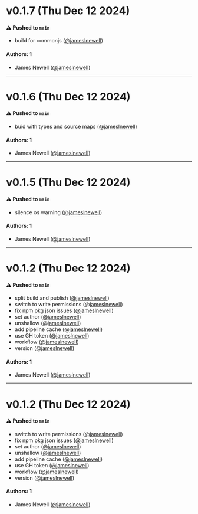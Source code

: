 # v0.1.7 (Thu Dec 12 2024)

#### ⚠️ Pushed to `main`

- build for commonjs ([@jameslnewell](https://github.com/jameslnewell))

#### Authors: 1

- James Newell ([@jameslnewell](https://github.com/jameslnewell))

---

# v0.1.6 (Thu Dec 12 2024)

#### ⚠️ Pushed to `main`

- buid with types and source maps ([@jameslnewell](https://github.com/jameslnewell))

#### Authors: 1

- James Newell ([@jameslnewell](https://github.com/jameslnewell))

---

# v0.1.5 (Thu Dec 12 2024)

#### ⚠️ Pushed to `main`

- silence os warning ([@jameslnewell](https://github.com/jameslnewell))

#### Authors: 1

- James Newell ([@jameslnewell](https://github.com/jameslnewell))

---

# v0.1.2 (Thu Dec 12 2024)

#### ⚠️ Pushed to `main`

- split build and publish ([@jameslnewell](https://github.com/jameslnewell))
- switch to write permissions ([@jameslnewell](https://github.com/jameslnewell))
- fix npm pkg json issues ([@jameslnewell](https://github.com/jameslnewell))
- set author ([@jameslnewell](https://github.com/jameslnewell))
- unshallow ([@jameslnewell](https://github.com/jameslnewell))
- add pipeline cache ([@jameslnewell](https://github.com/jameslnewell))
- use GH token ([@jameslnewell](https://github.com/jameslnewell))
- workflow ([@jameslnewell](https://github.com/jameslnewell))
- version ([@jameslnewell](https://github.com/jameslnewell))

#### Authors: 1

- James Newell ([@jameslnewell](https://github.com/jameslnewell))

---

# v0.1.2 (Thu Dec 12 2024)

#### ⚠️ Pushed to `main`

- switch to write permissions ([@jameslnewell](https://github.com/jameslnewell))
- fix npm pkg json issues ([@jameslnewell](https://github.com/jameslnewell))
- set author ([@jameslnewell](https://github.com/jameslnewell))
- unshallow ([@jameslnewell](https://github.com/jameslnewell))
- add pipeline cache ([@jameslnewell](https://github.com/jameslnewell))
- use GH token ([@jameslnewell](https://github.com/jameslnewell))
- workflow ([@jameslnewell](https://github.com/jameslnewell))
- version ([@jameslnewell](https://github.com/jameslnewell))

#### Authors: 1

- James Newell ([@jameslnewell](https://github.com/jameslnewell))

